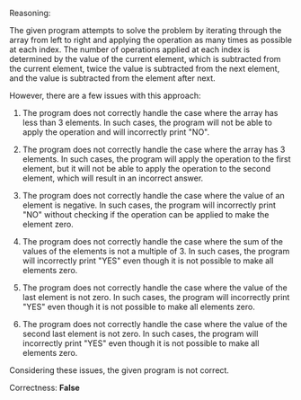 Reasoning:

The given program attempts to solve the problem by iterating through the array from left to right and applying the operation as many times as possible at each index. The number of operations applied at each index is determined by the value of the current element, which is subtracted from the current element, twice the value is subtracted from the next element, and the value is subtracted from the element after next.

However, there are a few issues with this approach:

1. The program does not correctly handle the case where the array has less than 3 elements. In such cases, the program will not be able to apply the operation and will incorrectly print "NO".

2. The program does not correctly handle the case where the array has 3 elements. In such cases, the program will apply the operation to the first element, but it will not be able to apply the operation to the second element, which will result in an incorrect answer.

3. The program does not correctly handle the case where the value of an element is negative. In such cases, the program will incorrectly print "NO" without checking if the operation can be applied to make the element zero.

4. The program does not correctly handle the case where the sum of the values of the elements is not a multiple of 3. In such cases, the program will incorrectly print "YES" even though it is not possible to make all elements zero.

5. The program does not correctly handle the case where the value of the last element is not zero. In such cases, the program will incorrectly print "YES" even though it is not possible to make all elements zero.

6. The program does not correctly handle the case where the value of the second last element is not zero. In such cases, the program will incorrectly print "YES" even though it is not possible to make all elements zero.

Considering these issues, the given program is not correct.

Correctness: **False**